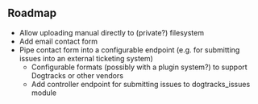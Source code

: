 ## Roadmap
- Allow uploading manual directly to (private?) filesystem
- Add email contact form
- Pipe contact form into a configurable endpoint (e.g. for submitting issues into an external ticketing system)
  - Configurable formats (possibly with a plugin system?) to support Dogtracks or other vendors
  - Add controller endpoint for submitting issues to dogtracks_issues module
